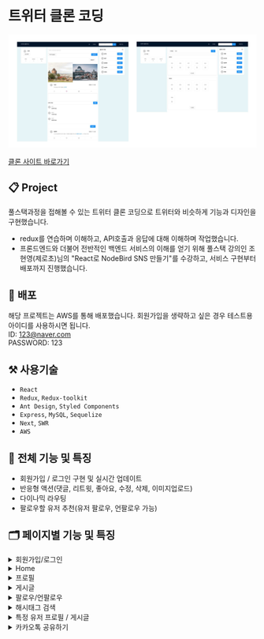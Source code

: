 # 트위터 클론 코딩

![](image/introduction.jpg)

[클론 사이트 바로가기](http://nodebird.store)

## 📋 Project

풀스택과정을 접해볼 수 있는 트위터 클론 코딩으로 트위터와 비슷하게 기능과 디자인을 구현했습니다.

- redux를 연습하며 이해하고, API호출과 응답에 대해 이해하며 작업했습니다.
- 프론드엔드와 더불어 전반적인 백엔드 서비스의 이해를 얻기 위해 풀스택 강의인 조현영(제로초)님의 "React로 NodeBird SNS 만들기"를 수강하고, 서비스 구현부터 배포까지 진행했습니다.

## 🌟 배포

해당 프로젝트는 AWS를 통해 배포했습니다.
회원가입을 생략하고 싶은 경우 테스트용 아이디를 사용하시면 됩니다.  
ID: 123@naver.com  
PASSWORD: 123

## ⚒️ 사용기술

- `React`
- `Redux`, `Redux-toolkit`
- `Ant Design`, `Styled Components`
- `Express`, `MySQL`, `Sequelize`
- `Next`, `SWR`
- `AWS`

## 📌 전체 기능 및 특징

- 회원가입 / 로그인 구현 및 실시간 업데이트
- 반응형 액션(댓글, 리트윗, 좋아요, 수정, 삭제, 이미지업로드)
- 다이나믹 라우팅
- 팔로우할 유저 추천(유저 팔로우, 언팔로우 가능)

## 🗂️ 페이지별 기능 및 특징

<details>
<summary>회원가입/로그인</summary>
<div markdown="1">

- 회원가입

  - 회원가입시 이미 사용중인 아이디이면, 에러메세지를 보여준다.

  <img src="image/signup.gif"/>

- 로그인

  - 로그인시 사용자 프로필 보여준다. -> 유저 정보 확인(게시글 / 팔로우 / 팔로워 숫자 확인)

  <img src="image/login-logout.gif"/>

</div>
</details>

<details>
<summary>Home</summary>
<div markdown="1">

- 게시글 로딩
  - 인피니트 스크롤링 - 게시글이 10개씩 업로드되는데, 마지막 게시글까지 스크롤되면 다음 10개의 게시글이 업로드된다.
- 실시간 팔로우 추천 업데이트(팔로우, 언팔로우 가능)

<img src="image/home.gif" />

</div>
</details>

<details>
<summary>프로필</summary>
<div markdown="1">

- 닉네임 수정 및 팔로우 / 팔로워 목록 불러오기
- 목록내에 있는 🚫 버튼을 이용하여 언팔로우나 팔로워삭제 가능

<img src="image/profile.gif" />

</div>
</details>

<details>
<summary>게시글</summary>
<div markdown="1">

- 게시글 작성, 이미지 업로드
- 좋아요 버튼(토글)

<img src="image/postcard.gif" />

- 게시글 수정 및 삭제
  - 해당 유저의 게시글 : 수정 / 삭제 가능
  - 다른 유저의 게시글 : 신고 가능
  - 해당 유저가 리트윗한 게시글 : 삭제 가능

<img src="image/postcard-3.gif" />

- 댓글 작성
- 리트윗
  - 본인의 게시물은 리트윗하지 못하게 하고, 한번 리트윗한 게시글은 다시 리트윗하지 못하게 하고 에러메세지 보여준다.

<img src="image/postcard-2.gif" />

</div>
</details>

<details>
<summary>팔로우/언팔로우</summary>
<div markdown="1">

- 팔로우/언팔로우 실시간 반영

<img src="image/follow.gif" />

</div>
</details>

<details>
<summary>해시태그 검색</summary>
<div markdown="1">

- 다이나믹 라우팅을 사용하여, 해당 해시태그 검색시 또는 클릭시 관련 게시글만 불러온다.

<img src="image/hashtag.gif" />

</div>
</details>

<details>
<summary>특정 유저 프로필 / 게시글</summary>
<div markdown="1">

- 다이나믹 라우팅을 사용하여, 특정 유저 아바타 클릭시 해당 유저의 게시글/팔로우/팔로워 정보 가져오고, 해당 유저의 모든 게시글 불러오기

<img src="image/userInfo.gif" />

</div>
</details>

<details>
<summary>카카오톡 공유하기</summary>
<div markdown="1">

- 특정 게시글 카카토톡으로 공유하기
  - 검색엔진에 최적화되도록 Head에 title을 넣어준다.
  - 미리보기 형식 - 오픈그래프를 사용하여 해당 게시글 이미지, 제목, 설명, url을 보여주게 한다.
  - 해당 게시글에 이미지가 존재하면 이미지를 사용하고, 이미지 존재하지 않으면 기본이미지를 제공한다.

<img src="image/share.gif" />

</div>
</details>
